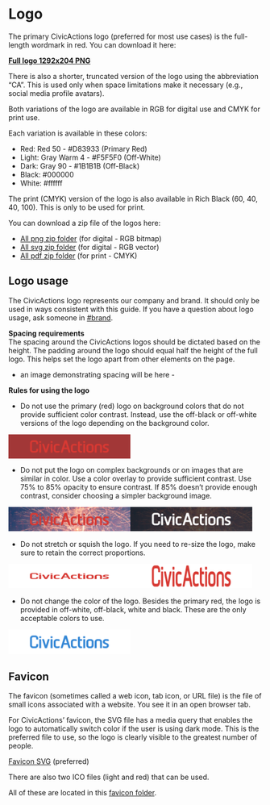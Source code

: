 # Logo
The primary CivicActions logo (preferred for most use cases) is the full-length wordmark in red. You can download it here:

[**Full logo 1292x204 PNG**](https://drive.google.com/file/d/1dkrHZxAViBOLpC2T5rsrMYvT1HZOAjwA/view?usp=sharing)

There is also a shorter, truncated version of the logo using the abbreviation “CA”. This is used only when space limitations make it necessary (e.g., social media profile avatars). 

Both variations of the logo are available in RGB for digital use and CMYK for print use. 

Each variation is available in these colors:

* Red: Red 50 - #D83933 (Primary Red)  
* Light: Gray Warm 4 - #F5F5F0 (Off-White)  
* Dark: Gray 90 - #1B1B1B (Off-Black)  
* Black: #000000  
* White: #ffffff

The print (CMYK) version of the logo is also available in Rich Black (60, 40, 40, 100). This is only to be used for print.

You can download a zip file of the logos here:

* [All png zip folder](https://drive.google.com/file/d/1hBqlfrjjgGhX6IgdUTJ5970Wq1tqb_xS/view?usp=sharing) (for digital - RGB bitmap)  
* [All svg zip folder](https://drive.google.com/file/d/1MCXXg8JlfzzAZkBi2rrK7a9e1zKNJK6-/view?usp=sharing) (for digital - RGB vector)  
* [All pdf zip folder](https://drive.google.com/file/d/1RhE0UVCwoYSx45O_f8KgRRYf39BDbFpm/view?usp=sharing) (for print - CMYK)

## Logo usage  
The CivicActions logo represents our company and brand. It should only be used in ways consistent with this guide. If you have a question about logo usage, ask someone in [#brand](https://app.slack.com/client/T0297RSQF/CEFGEMP4L).

**Spacing requirements**  
The spacing around the CivicActions logos should be dictated based on the height. The padding around the logo should equal half the height of the full logo. This helps set the logo apart from other elements on the page.

- an image demonstrating spacing will be here -

**Rules for using the logo**  

* Do not use the primary (red) logo on background colors that do not provide sufficient color contrast. Instead, use the off-black or off-white versions of the logo depending on the background color. 

<img alt="Don't: Civic Actions primary red logo on secondary red background" src="https://raw.githubusercontent.com/CivicActions/style-guide/master/docs/img/full_logo_on_dark_red.png" title="Red logo on dark red background" width="48%" align="center">


* Do not put the logo on complex backgrounds or on images that are similar in color. Use a color overlay to provide sufficient contrast. Use 75% to 85% opacity to ensure contrast. If 85% doesn’t provide enough contrast, consider choosing a simpler background image.  

<img alt="Don't: Civic Actions red logo has been placed on a complex background" src="https://raw.githubusercontent.com/CivicActions/style-guide/master/docs/img/full_logo_complex_photo.png" title="Logo on a complex background" width="48%" align="left">

<img alt="Do: Civic Actions white logo has been placed on a complex background with an 85% black overlay" src="https://raw.githubusercontent.com/CivicActions/style-guide/master/docs/img/full_logo_complex_photo_overlay.png" title="Logo on a black overlay" width="48%">


* Do not stretch or squish the logo. If you need to re-size the logo, make sure to retain the correct proportions. 

<img alt="Don't: Civic Actions logo has been squished" src="https://raw.githubusercontent.com/CivicActions/style-guide/master/docs/img/full_logo_squish.png" title="Squished logo" width="48%" align="left">

<img alt="Don't: Civic Actions logo has been stretched" src="https://raw.githubusercontent.com/CivicActions/style-guide/master/docs/img/full_logo_stretch.png" title="Stretched logo" width="48%">
              

* Do not change the color of the logo. Besides the primary red, the logo is provided in off-white, off-black, white and black. These are the only acceptable colors to use.

<img alt="Don't: Civic Actions logo has been changed to blue" src="https://raw.githubusercontent.com/CivicActions/style-guide/master/docs/img/full_logo_changed_color.png" title="Logo color changed" width="48%" text-align="center">
              
              
## Favicon
The favicon (sometimes called a web icon, tab icon, or URL file) is the file of small icons associated with a website. You see it in an open browser tab.

For CivicActions’ favicon, the SVG file has a media query that enables the logo to automatically switch color if the user is using dark mode. This is the preferred file to use, so the logo is clearly visible to the greatest number of people.

[Favicon SVG](https://drive.google.com/file/d/11_spug0_4djx0wfAY7Ew97CmNd6GIe7g/view?usp=sharing) (preferred)

There are also two ICO files (light and red) that can be used.

All of these are located in this [favicon folder](https://drive.google.com/file/d/11_spug0_4djx0wfAY7Ew97CmNd6GIe7g/view?usp=sharing).


